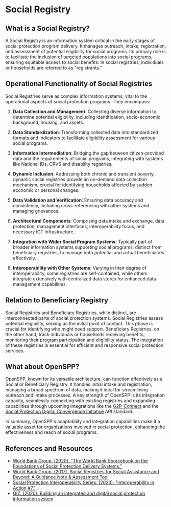 # Social Registry

## What is a Social Registry?

A Social Registry is an information system critical in the early stages of social protection program delivery. It manages outreach, intake, registration, and assessment of potential eligibility for social programs. Its primary role is to facilitate the inclusion of targeted populations into social programs, ensuring equitable access to social benefits. In social registries, individuals or households are referred to as "registrants."

## Operational Functionality of Social Registries

Social Registries serve as complex information systems, vital to the operational aspects of social protection programs. They encompass:

1. **Data Collection and Management**: Collecting diverse information to determine potential eligibility, including identification, socio-economic background, housing, and assets.

2. **Data Standardization**: Transforming collected data into standardized formats and indicators to facilitate eligibility assessment for various social programs.

3. **Information Intermediation**: Bridging the gap between citizen-provided data and the requirements of social programs, integrating with systems like National IDs, CRVS and disability registries.

4. **Dynamic Inclusion**: Addressing both chronic and transient poverty, dynamic social registries provide an on-demand data collection mechanism, crucial for identifying households affected by sudden economic or personal changes.

5. **Data Validation and Verification**: Ensuring data accuracy and consistency, including cross-referencing with other systems and managing grievances.

6. **Architectural Components**: Comprising data intake and exchange, data protection, management interfaces, interoperability focus, and necessary ICT infrastructure.

7. **Integration with Wider Social Program Systems**: Typically part of broader information systems supporting social programs, distinct from beneficiary registries, to manage both potential and actual beneficiaries effectively.

8. **Interoperability with Other Systems**: Varying in their degree of interoperability, some registries are self-contained, while others integrate extensively with centralized data stores for enhanced data management capabilities.


## Relation to Beneficiary Registry

Social Registries and Beneficiary Registries, while distinct, are interconnected parts of social protection systems. Social Registries assess potential eligibility, serving as the initial point of contact. This phase is crucial for identifying who might need support. Beneficiary Registries, on the other hand, track individuals or households receiving benefits, monitoring their program participation and eligibility status. The integration of these registries is essential for efficient and responsive social protection services.

## What about OpenSPP?

OpenSPP, known for its versatile architecture, can function effectively as a Social or Beneficiary Registry. It handles initial intake and registration, managing a broad spectrum of data, making it ideal for streamlining outreach and intake processes. A key strength of OpenSPP is its integration capacity, seamlessly connecting with existing registries and expanding capabilities through upcoming integrations like the [G2P-Connect](https://g2pconnect.cdpi.dev/g2p-connect/readme) and the [Social Protection Digital Convergence Initiative](https://spdci.org) API standard. 

In summary, OpenSPP's adaptability and integration capabilities make it a valuable asset for organizations involved in social protection, enhancing the effectiveness and reach of social programs.

## References and Resources

- [World Bank Group. (2020). "The World Bank Sourcebook on the Foundations of Social Protection Delivery Systems."](https://openknowledge.worldbank.org/entities/publication/c44dc506-72dd-5428-a088-6fb7aea53095)
- [World Bank Group. (2017). Social Registries for Social Assistance and Beyond: A Guidance Note & Assessment Tool](https://documents1.worldbank.org/curated/en/698441502095248081/pdf/117971-REVISED-PUBLIC-Discussion-paper-1704.pdf)
- [Social Protection Interoperability Series. (2023). "Interoperability in Action #7."](https://socialprotection.org/sites/default/files/multimedia_files/2023%2008%2024%20Interoperability%20in%20Action%20%237%20Final.pdf)
- [GIZ. (2020). Building an integrated and digital social protection information system](https://socialprotection.org/sites/default/files/publications_files/GIZ_DFID_IIMS%20in%20social%20protection_long_02-2020.pdf)

